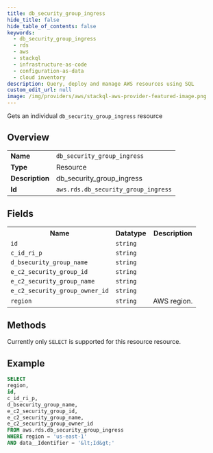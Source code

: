 ```yaml
---
title: db_security_group_ingress
hide_title: false
hide_table_of_contents: false
keywords:
  - db_security_group_ingress
  - rds
  - aws
  - stackql
  - infrastructure-as-code
  - configuration-as-data
  - cloud inventory
description: Query, deploy and manage AWS resources using SQL
custom_edit_url: null
image: /img/providers/aws/stackql-aws-provider-featured-image.png
---
```

Gets an individual <code>db_security_group_ingress</code> resource

## Overview
<table><tbody>
<tr><td><b>Name</b></td><td><code>db_security_group_ingress</code></td></tr>
<tr><td><b>Type</b></td><td>Resource</td></tr>
<tr><td><b>Description</b></td><td>db_security_group_ingress</td></tr>
<tr><td><b>Id</b></td><td><code>aws.rds.db_security_group_ingress</code></td></tr>
</tbody></table>

## Fields
<table><tbody>
<tr><th>Name</th><th>Datatype</th><th>Description</th></tr>
<tr><td><code>id</code></td><td><code>string</code></td><td></td></tr>
<tr><td><code>c_id_ri_p</code></td><td><code>string</code></td><td></td></tr>
<tr><td><code>d_bsecurity_group_name</code></td><td><code>string</code></td><td></td></tr>
<tr><td><code>e_c2_security_group_id</code></td><td><code>string</code></td><td></td></tr>
<tr><td><code>e_c2_security_group_name</code></td><td><code>string</code></td><td></td></tr>
<tr><td><code>e_c2_security_group_owner_id</code></td><td><code>string</code></td><td></td></tr>
<tr><td><code>region</code></td><td><code>string</code></td><td>AWS region.</td></tr>

</tbody></table>

## Methods
Currently only <code>SELECT</code> is supported for this resource resource.





## Example
```sql
SELECT
region,
id,
c_id_ri_p,
d_bsecurity_group_name,
e_c2_security_group_id,
e_c2_security_group_name,
e_c2_security_group_owner_id
FROM aws.rds.db_security_group_ingress
WHERE region = 'us-east-1'
AND data__Identifier = '&lt;Id&gt;'
```

